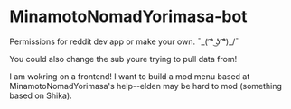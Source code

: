 # MinamotoNomadYorimasa-bot
Permissions for reddit dev app or make your own.  ¯\_( ͡° ͜ʖ ͡°)_/¯

You could also change the sub youre trying to pull data from! 

I am wokring on a frontend! I want to build a mod menu based at MinamotoNomadYorimasa's help--elden may be hard to mod (something based on Shika).
